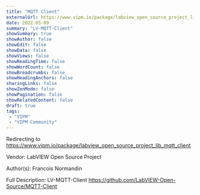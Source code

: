 ```yaml
---
title: "MQTT Client"
externalUrl: https://www.vipm.io/package/labview_open_source_project_lib_mqtt_client
date: 2022-05-09
summary: "LV-MQTT-Client"
showSummary: true
showAuthor: false
showEdit: false
showData: false
showViews: false
showReadingTime: false
showWordCount: false
showBreadcrumbs: false
showHeadingAnchors: false
sharingLinks: false
showZenMode: false
showPagination: false
showRelatedContent: false
draft: true
tags:
 - "VIPM"
 - "VIPM Community"
---
```


Redirecting to https://www.vipm.io/package/labview_open_source_project_lib_mqtt_client

Vendor: LabVIEW Open Source Project

Author(s): Francois Normandin
 
Full Description:
LV-MQTT-Client
https://github.com/LabVIEW-Open-Source/MQTT-Client